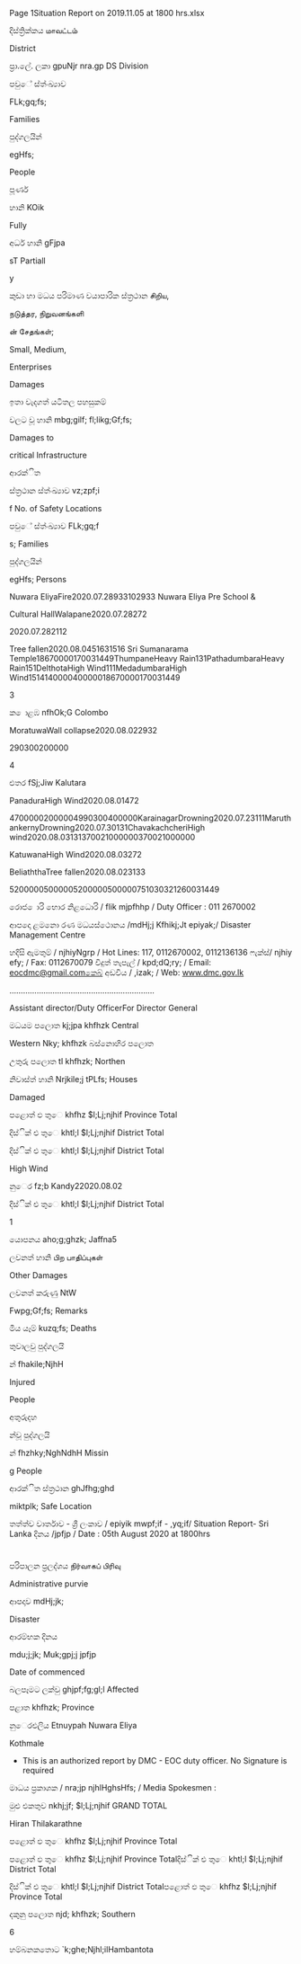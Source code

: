 Page 1Situation Report on 2019.11.05 at 1800 hrs.xlsx

දිස්ත්‍රික්කය மாவட்டம்

District

ප්‍රා.ලේ. ලකා gpuNjr nra.gp DS Division

පවුේ ස්ත්‍ංඛ්‍යාව

FLk;gq;fs;

Families

පුද්ගලයින්

egHfs;

People

පූර්ණ

හානි KOik

Fully

අර්ධ හානි gFjpa

sT Partiall

y

කුඩා හා මධය පරිමාණ වයාපාරික ස්ත්‍රථාන சிறிய,

நடுத்தர, நிறுவனங்களி

ன் சேதங்கள்;

Small, Medium,

Enterprises

Damages

ඉතා වැදගත් යටිතල පහසුකම්

වලට වූ හානි mbg;gilf; fl;likg;Gf;fs;

Damages to

critical Infrastructure

ආරක්ිත

ස්ත්‍රථාන ස්ත්‍ංඛ්‍යාව vz;zpf;i

f No. of Safety Locations

පවුේ ස්ත්‍ංඛ්‍යාව FLk;gq;f

s; Families

පුද්ගලයින්

egHfs; Persons

Nuwara EliyaFire2020.07.28933102933 Nuwara Eliya Pre School &

Cultural HallWalapane2020.07.28272

2020.07.282112

Tree fallen2020.08.0451631516 Sri Sumanarama Temple18670000170031449ThumpaneHeavy Rain131PathadumbaraHeavy Rain151DelthotaHigh Wind111MedadumbaraHigh Wind151414000040000018670000170031449

3

ක ොළඹ nfhOk;G Colombo

MoratuwaWall collapse2020.08.022932

290300200000

4

ළුතර fSj;Jiw Kalutara

PanaduraHigh Wind2020.08.01472

47000002000004990300400000KarainagarDrowning2020.07.23111MaruthankernyDrowning2020.07.30131ChavakachcheriHigh wind2020.08.03131370021000000370021000000

KatuwanaHigh Wind2020.08.03272

BeliaththaTree fallen2020.08.023133

52000005000005200000500000751030321260031449

රොජ ොරි භොර නිළධොරි / flik mjpfhhp / Duty Officer : 011 2670002

ආපදො ළමනො රණ මධයස්ථොනය /mdHj;j Kfhikj;Jt epiyak;/ Disaster Management Centre

හදිසි ඇමතුම් / njhiyNgrp / Hot Lines: 117, 0112670002, 0112136136 ෆැක්ස්/ njhiy efy; / Fax: 0112670079 විදුත් තැපැල් / kpd;dQ;ry; / Email: eocdmc@gmail.comකෙබ් අඩවිය / ,izak; / Web: www.dmc.gov.lk

……………………………………………………….

Assistant director/Duty OfficerFor Director General

මධයම පලොත kj;jpa khfhzk Central

Western Nky; khfhzk බස්නොහිර පලොත

උතුරු පලොත tl khfhzk; Northen

නිවාස්ත්‍ හානි Nrjkile;j tPLfs; Houses

Damaged

පළොත් ඵ තුෙ khfhz $l;Lj;njhif Province Total

දිස්ික් එ තුෙ khtl;l $l;Lj;njhif District Total

දිස්ික් එ තුෙ khtl;l $l;Lj;njhif District Total

High Wind

නුෙර fz;b Kandy22020.08.02

දිස්ික් එ තුෙ khtl;l $l;Lj;njhif District Total

1

යොපනය aho;g;ghzk; Jaffna5

ලවනත් හානි பிற பாதிப்புகள்

Other Damages

ලවනත් කරුණු NtW

Fwpg;Gf;fs; Remarks

මිය යෑම් kuzq;fs; Deaths

තුවාලවු පුද්ගලයි

න් fhakile;NjhH

Injured

People

අතුරුදහ

න්වූ පුද්ගලයි

න් fhzhky;NghNdhH Missin

g People

ආරක්ිත ස්ත්‍රථාන ghJfhg;ghd

miktplk; Safe Location

තත්ත්ව වාර්තාව - ශ්‍රී ලංකාව / epiyik mwpf;if - ,yq;if/ Situation Report- Sri Lanka දිනය /jpfjp / Date : 05th August 2020 at 1800hrs

#

පරිපාලන ප්‍රලද්ශය நிர்வாகப் பிரிவு

Administrative purvie

ආපදාව mdHj;jk;

Disaster

ආරම්භක දිනය

mdu;j;jk; Muk;gpj;j jpfjp

Date of commenced

බලපෑමට ලක්වු ghjpf;fg;gl;l Affected

පළාත khfhzk; Province

නුෙරඑලිය Etnuypah Nuwara Eliya

Kothmale

* This is an authorized report by DMC - EOC duty officer. No Signature is required

මාධය ප්‍රකාශක / nra;jp njhlHghsHfs; / Media Spokesmen :

මුළු එකතුව nkhj;jf; $l;Lj;njhif GRAND TOTAL

Hiran Thilakarathne

පළොත් ඵ තුෙ khfhz $l;Lj;njhif Province Total

පළොත් ඵ තුෙ khfhz $l;Lj;njhif Province Totalදිස්ික් එ තුෙ khtl;l $l;Lj;njhif District Total

දිස්ික් එ තුෙ khtl;l $l;Lj;njhif District Totalපළොත් ඵ තුෙ khfhz $l;Lj;njhif Province Total

දකුනු පලොත njd; khfhzk; Southern

6

හම්බනකතොට `k;ghe;Njhl;ilHambantota
